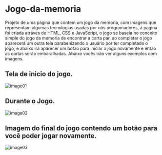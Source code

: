 # Jogo-da-memoria
<p>Projeto de uma página que contem um jogo da memoria,
  com imagens que representam algumas tecnologias usadas por nós
  programadores, á pagina foi criada atráves de HTML, CSS e JavaScript,
  o jogo se baseia no conceito simple do jogo da memoria de encontrar a carta par,
  ao completar o jogo aparecerá um outra tela parabenizando o usuário por ter completado o jogo,
  e abaixo irá aparecer um botão para iniciar o jogo novamente e então as cartas serão embaralhadas.
  Abaixo vocês irão ver alguns exemplos com imagens.</p>

<h2>Tela de inicio do jogo.</h2>


![image01](https://user-images.githubusercontent.com/106400520/171482817-1a228056-baf4-4da2-8eb3-3f924251dba1.png)


<h2>Durante o Jogo.</h2>


![image02](https://user-images.githubusercontent.com/106400520/171483116-2c2601d0-2a1a-4587-8cc8-d5e4d4ad66a6.png)


<h2>Imagem do final do jogo contendo um botão para você poder jogar novamente.</h2>


![image03](https://user-images.githubusercontent.com/106400520/171483271-eaa4e3fa-774c-42ab-abec-cf44419c6699.png)


